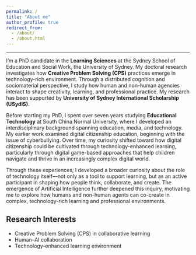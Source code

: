```yaml
---
permalink: /
title: "About me"
author_profile: true
redirect_from: 
  - /about/
  - /about.html
---
```

 
------
I’m a PhD candidate in the **Learning Sciences** at the Sydney School of Education and Social Work, the University of Sydney. My doctoral research investigates how **Creative Problem Solving (CPS)** practices emerge in technology-rich environment. Through a distributed cognition and sociomaterial perspective, I study how human and non-human agencies interact to shape creativity, learning, and professional practice. My research has been supported by **University of Sydney International Scholarship (USydIS)**.

Before starting my PhD, I spent over seven years studying **Educational Technology** at South China Normal University, where I developed an interdisciplinary background spanning education, media, and technology. My earlier work examined digital citizenship education, beginning with the issue of cyberbullying. Over time, my curiosity shifted toward how digital citizenship could be cultivated through technology-enhanced learning, particularly through digital game-based approaches that help children navigate and thrive in an increasingly complex digital world.

Through these experiences, I developed a broader curiosity about the role of technology itself—not only as a tool to support learning, but as an active participant in shaping how people think, collaborate, and create. The emergence of Artificial Intelligence further deepened this inquiry, motivating me to explore how humans and non-human agents can co-create in complex, technology-rich learning and professional environments.

Research Interests
------
- Creative Problem Solving (CPS) in collaborative learning
- Human–AI collaboration
- Technology-enhanced learning environment

